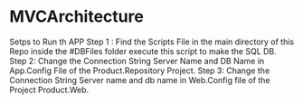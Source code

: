 # MVCArchitecture

Setps to Run th APP
Step 1 : Find the Scripts File in the main directory of this Repo inside the #DBFiles folder execute this script to make the SQL DB.
Step 2: Change the Connection String Server Name and DB Name in App.Config File of the Product.Repository Project.
Step 3: Change the Connection String Server name and db name in Web.Config file of the Project Product.Web.

